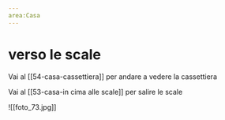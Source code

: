 ```yaml
---
area:Casa
---
```

# verso le scale

Vai al [[54-casa-cassettiera]] per andare a vedere la cassettiera

Vai al [[53-casa-in cima alle scale]] per salire le scale

![[foto_73.jpg]]